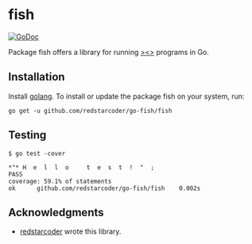 fish
======
[![GoDoc](https://godoc.org/github.com/redstarcoder/go-fish/fish?status.svg)](https://godoc.org/github.com/redstarcoder/go-fish/fish)

Package fish offers a library for running [><>](http://esolangs.org/wiki/Fish) programs in Go.

Installation
---------------

Install [golang](http://golang.org/doc/install). To install or update the package fish on your system, run:

```
go get -u github.com/redstarcoder/go-fish/fish
```

Testing
--------------

```
$ go test -cover

*"* H  e  l  l  o     t  e  s  t  !  "  ; 
PASS
coverage: 59.1% of statements
ok  	github.com/redstarcoder/go-fish/fish	0.002s
```

Acknowledgments
---------------

* [redstarcoder](https://github.com/redstarcoder) wrote this library.
